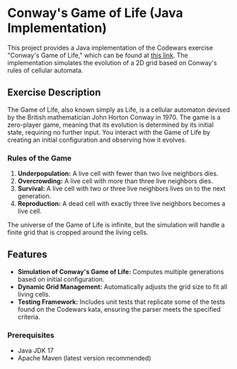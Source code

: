 # Conway's Game of Life (Java Implementation)

This project provides a Java implementation of the Codewars exercise "Conway's Game of Life," which can be found at [this link](https://www.codewars.com/kata/52423db9add6f6fc39000354). The implementation simulates the evolution of a 2D grid based on Conway's rules of cellular automata.

## Exercise Description

The Game of Life, also known simply as Life, is a cellular automaton devised by the British mathematician John Horton Conway in 1970. The game is a zero-player game, meaning that its evolution is determined by its initial state, requiring no further input. You interact with the Game of Life by creating an initial configuration and observing how it evolves.

### Rules of the Game

1. **Underpopulation:** A live cell with fewer than two live neighbors dies.
2. **Overcrowding:** A live cell with more than three live neighbors dies.
3. **Survival:** A live cell with two or three live neighbors lives on to the next generation.
4. **Reproduction:** A dead cell with exactly three live neighbors becomes a live cell.

The universe of the Game of Life is infinite, but the simulation will handle a finite grid that is cropped around the living cells.

## Features

- **Simulation of Conway's Game of Life:** Computes multiple generations based on initial configuration.
- **Dynamic Grid Management:** Automatically adjusts the grid size to fit all living cells.
- **Testing Framework:** Includes unit tests that replicate some of the tests found on the Codewars kata, ensuring the parser meets the specified criteria.

### Prerequisites

- Java JDK 17
- Apache Maven (latest version recommended)
